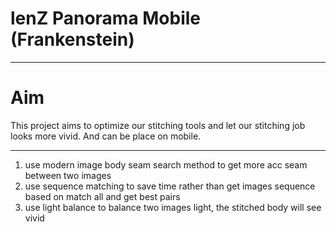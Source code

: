 # lenZ Panorama Mobile (Frankenstein)

---
# Aim
This project aims to optimize our stitching tools and let our stitching job looks more vivid. And can be place on mobile. 
 
---
1. use modern image body seam search method to get more acc seam between two images
2. use sequence matching to save time rather than get images sequence based on match all and get best pairs
3. use light balance to balance two images light, the stitched body will see vivid